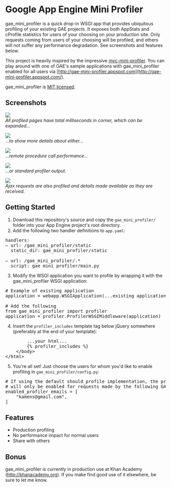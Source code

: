 # Google App Engine Mini Profiler

gae_mini_profiler is a quick drop-in WSGI app that provides ubiquitous profiling of your existing GAE projects. It exposes both AppStats and cProfile statistics for users of your choosing on your production site. Only requests coming from users of your choosing will be profiled, and others will not suffer any performance degradation. See screenshots and features below.

This project is heavily inspired by the impressive [mvc-mini-profiler](http://code.google.com/p/mvc-mini-profiler/). You can play around with one of GAE's sample applications with gae_mini_profiler enabled for all users via [http://gae-mini-profiler.appspot.com](http://gae-mini-profiler.appspot.com/).

gae_mini_profiler is [MIT licensed](http://en.wikipedia.org/wiki/MIT_License).

## Screenshots

<img src="http://gae-mini-profiler.appspot.com/images/gae-mini-profiler/corner.png"/><br/><em>All profiled pages have total milliseconds in corner, which can be expanded...</em>

<img src="http://gae-mini-profiler.appspot.com/images/gae-mini-profiler/expanded.png"/><br/><em>...to show more details about either...</em>

<img src="http://gae-mini-profiler.appspot.com/images/gae-mini-profiler/rpc.png"/><br/><em>...remote procedure call performance...</em>

<img src="http://gae-mini-profiler.appspot.com/images/gae-mini-profiler/profile.png"/><br/><em>...or standard profiler output.</em>

<img src="http://gae-mini-profiler.appspot.com/images/gae-mini-profiler/ajax-corner.png"/><br/><em>Ajax requests are also profiled and details made available as they are received.</em>

## Getting Started

1. Download this repository's source and copy the `gae_mini_profiler/` folder into your App Engine project's root directory.
2. Add the following two handler definitions to `app.yaml`:
<pre>
handlers:
&ndash; url: /gae_mini_profiler/static
&nbsp;&nbsp;static_dir: gae_mini_profiler/static<br/>
&ndash; url: /gae_mini_profiler/.*
&nbsp;&nbsp;script: gae_mini_profiler/main.py
</pre>
3. Modify the WSGI application you want to profile by wrapping it with the gae_mini_profiler WSGI application:
<pre>
&#35; Example of existing application
application = webapp.WSGIApplication(...existing application...)<br/>
&#35; Add the following
from gae_mini_profiler import profiler
application = profiler.ProfilerWSGIMiddleware(application)
</pre>
4. Insert the `profiler_includes` template tag below jQuery somewhere (preferably at the end of your template):
<pre>
        ...your html...
        {% profiler_includes %}
    &lt;/body&gt;
&lt;/html&gt;
</pre>
5. You're all set! Just choose the users for whom you'd like to enable profiling in `gae_mini_profiler/config.py`:
<pre>
&#35; If using the default should_profile implementation, the profiler
&#35; will only be enabled for requests made by the following GAE users.
enabled_profiler_emails = [
    "kamens@gmail.com",
]
</pre>

## Features

* Production profiling
* No performance impact for normal users
* Share with others

## Bonus

gae_mini_profiler is currently in production use at Khan Academy (http://khanacademy.org). If you make find good use of it elsewhere, be sure to let me know.